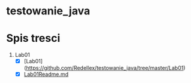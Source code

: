 # testowanie_java

Spis tresci
=
1. Lab01
    - [x] [Lab01] (https://github.com/Redellex/testowanie_java/tree/master/Lab01)
    - [x] [Lab01Readme.md](https://github.com/Redellex/testowanie_java/tree/master/Lab01/Readme.md)
